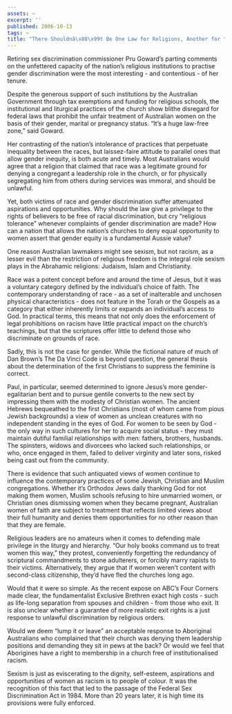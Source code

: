 ```yaml
---
assets: ~
excerpt: ''
published: 2006-10-13
tags: ~
title: "There Shouldnâ\x80\x99t Be One Law for Religions, Another for the Rest"
---
```

Retiring sex discrimination commissioner Pru Goward’s parting comments
on the unfettered capacity of the nation’s religious institutions to
practise gender discrimination were the most interesting - and
contentious - of her tenure.

Despite the generous support of such institutions by the Australian
Government through tax exemptions and funding for religious schools, the
institutional and liturgical practices of the church show blithe
disregard for federal laws that prohibit the unfair treatment of
Australian women on the basis of their gender, marital or pregnancy
status. “It’s a huge law-free zone,” said Goward.

Her contrasting of the nation’s intolerance of practices that perpetuate
inequality between the races, but laissez-faire attitude to parallel
ones that allow gender inequity, is both acute and timely. Most
Australians would agree that a religion that claimed that race was a
legitimate ground for denying a congregant a leadership role in the
church, or for physically segregating him from others during services
was immoral, and should be unlawful.

Yet, both victims of race and gender discrimination suffer attenuated
aspirations and opportunities. Why should the law give a privilege to
the rights of believers to be free of racial discrimination, but cry
“religious tolerance” whenever complaints of gender discrimination are
made? How can a nation that allows the nation’s churches to deny equal
opportunity to women assert that gender equity is a fundamental Aussie
value?

One reason Australian lawmakers might see sexism, but not racism, as a
lesser evil than the restriction of religious freedom is the integral
role sexism plays in the Abrahamic religions: Judaism, Islam and
Christianity.

Race was a potent concept before and around the time of Jesus, but it
was a voluntary category defined by the individual’s choice of faith.
The contemporary understanding of race - as a set of inalterable and
unchosen physical characteristics - does not feature in the Torah or the
Gospels as a category that either inherently limits or expands an
individual’s access to God. In practical terms, this means that not only
does the enforcement of legal prohibitions on racism have little
practical impact on the church’s teachings, but that the scriptures
offer little to defend those who discriminate on grounds of race.

Sadly, this is not the case for gender. While the fictional nature of
much of Dan Brown’s The Da Vinci Code is beyond question, the general
thesis about the determination of the first Christians to suppress the
feminine is correct.

Paul, in particular, seemed determined to ignore Jesus’s more
gender-egalitarian bent and to pursue gentile converts to the new sect
by impressing them with the modesty of Christian women. The ancient
Hebrews bequeathed to the first Christians (most of whom came from pious
Jewish backgrounds) a view of women as unclean creatures with no
independent standing in the eyes of God. For women to be seen by God -
the only way in such cultures for her to acquire social status - they
must maintain dutiful familial relationships with men: fathers,
brothers, husbands. The spinsters, widows and divorcees who lacked such
relationships, or who, once engaged in them, failed to deliver virginity
and later sons, risked being cast out from the community.

There is evidence that such antiquated views of women continue to
influence the contemporary practices of some Jewish, Christian and
Muslim congregations. Whether it’s Orthodox Jews daily thanking God for
not making them women, Muslim schools refusing to hire unmarried women,
or Christian ones dismissing women when they became pregnant, Australian
women of faith are subject to treatment that reflects limited views
about their full humanity and denies them opportunities for no other
reason than that they are female.

Religious leaders are no amateurs when it comes to defending male
privilege in the liturgy and hierarchy. “Our holy books command us to
treat women this way,” they protest, conveniently forgetting the
redundancy of scriptural commandments to stone adulterers, or forcibly
marry rapists to their victims. Alternatively, they argue that if women
weren’t content with second-class citizenship, they’d have fled the
churches long ago.

Would that it were so simple. As the recent expose on ABC’s Four Corners
made clear, the fundamentalist Exclusive Brethren exact high costs -
such as life-long separation from spouses and children - from those who
exit. It is also unclear whether a guarantee of more realistic exit
rights is a just response to unlawful discrimination by religious
orders.

Would we deem “lump it or leave” an acceptable response to Aboriginal
Australians who complained that their church was denying them leadership
positions and demanding they sit in pews at the back? Or would we feel
that Aborigines have a right to membership in a church free of
institutionalised racism.

Sexism is just as eviscerating to the dignity, self-esteem, aspirations
and opportunities of women as racism is to people of colour. It was the
recognition of this fact that led to the passage of the Federal Sex
Discrimination Act in 1984. More than 20 years later, it is high time
its provisions were fully enforced.